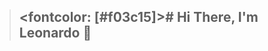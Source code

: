 > <fontcolor: [#f03c15]># Hi There, I'm Leonardo :raising_hand:
> ----------------------------------------
